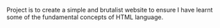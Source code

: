 Project is to create a simple and brutalist website to ensure I have learnt some of the fundamental concepts of HTML language. 